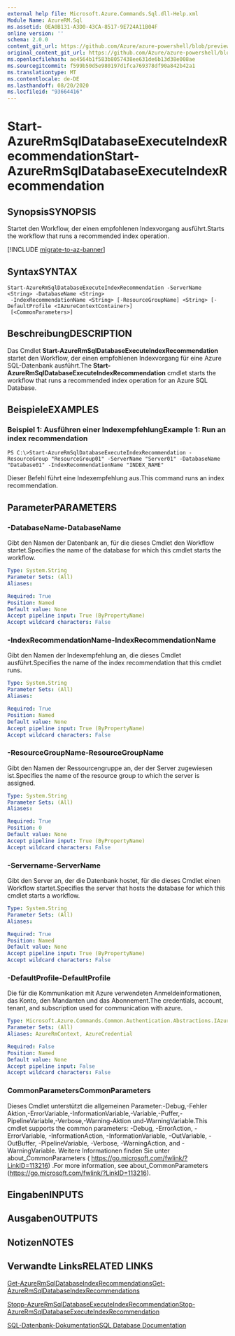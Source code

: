 ```yaml
---
external help file: Microsoft.Azure.Commands.Sql.dll-Help.xml
Module Name: AzureRM.Sql
ms.assetid: 0EA0B131-A3D0-43CA-8517-9E724A11B04F
online version: ''
schema: 2.0.0
content_git_url: https://github.com/Azure/azure-powershell/blob/preview/src/ResourceManager/Sql/Commands.Sql/help/Start-AzureRmSqlDatabaseExecuteIndexRecommendation.md
original_content_git_url: https://github.com/Azure/azure-powershell/blob/preview/src/ResourceManager/Sql/Commands.Sql/help/Start-AzureRmSqlDatabaseExecuteIndexRecommendation.md
ms.openlocfilehash: ae4564b1f583b8057438ee631de6b13d38e008ae
ms.sourcegitcommit: f599b50d5e980197d1fca769378df90a842b42a1
ms.translationtype: MT
ms.contentlocale: de-DE
ms.lasthandoff: 08/20/2020
ms.locfileid: "93664416"
---
```

# <span data-ttu-id="eb593-101">Start-AzureRmSqlDatabaseExecuteIndexRecommendation</span><span class="sxs-lookup"><span data-stu-id="eb593-101">Start-AzureRmSqlDatabaseExecuteIndexRecommendation</span></span>

## <span data-ttu-id="eb593-102">Synopsis</span><span class="sxs-lookup"><span data-stu-id="eb593-102">SYNOPSIS</span></span>
<span data-ttu-id="eb593-103">Startet den Workflow, der einen empfohlenen Indexvorgang ausführt.</span><span class="sxs-lookup"><span data-stu-id="eb593-103">Starts the workflow that runs a recommended index operation.</span></span>

[!INCLUDE [migrate-to-az-banner](../../includes/migrate-to-az-banner.md)]

## <span data-ttu-id="eb593-104">Syntax</span><span class="sxs-lookup"><span data-stu-id="eb593-104">SYNTAX</span></span>

```
Start-AzureRmSqlDatabaseExecuteIndexRecommendation -ServerName <String> -DatabaseName <String>
 -IndexRecommendationName <String> [-ResourceGroupName] <String> [-DefaultProfile <IAzureContextContainer>]
 [<CommonParameters>]
```

## <span data-ttu-id="eb593-105">Beschreibung</span><span class="sxs-lookup"><span data-stu-id="eb593-105">DESCRIPTION</span></span>
<span data-ttu-id="eb593-106">Das Cmdlet **Start-AzureRmSqlDatabaseExecuteIndexRecommendation** startet den Workflow, der einen empfohlenen Indexvorgang für eine Azure SQL-Datenbank ausführt.</span><span class="sxs-lookup"><span data-stu-id="eb593-106">The **Start-AzureRmSqlDatabaseExecuteIndexRecommendation** cmdlet starts the workflow that runs a recommended index operation for an Azure SQL Database.</span></span>

## <span data-ttu-id="eb593-107">Beispiele</span><span class="sxs-lookup"><span data-stu-id="eb593-107">EXAMPLES</span></span>

### <span data-ttu-id="eb593-108">Beispiel 1: Ausführen einer Indexempfehlung</span><span class="sxs-lookup"><span data-stu-id="eb593-108">Example 1: Run an index recommendation</span></span>
```
PS C:\>Start-AzureRmSqlDatabaseExecuteIndexRecommendation -ResourceGroup "ResourceGroup01" -ServerName "Server01" -DatabaseName "Database01" -IndexRecommendationName "INDEX_NAME"
```

<span data-ttu-id="eb593-109">Dieser Befehl führt eine Indexempfehlung aus.</span><span class="sxs-lookup"><span data-stu-id="eb593-109">This command runs an index recommendation.</span></span>

## <span data-ttu-id="eb593-110">Parameter</span><span class="sxs-lookup"><span data-stu-id="eb593-110">PARAMETERS</span></span>

### <span data-ttu-id="eb593-111">-DatabaseName</span><span class="sxs-lookup"><span data-stu-id="eb593-111">-DatabaseName</span></span>
<span data-ttu-id="eb593-112">Gibt den Namen der Datenbank an, für die dieses Cmdlet den Workflow startet.</span><span class="sxs-lookup"><span data-stu-id="eb593-112">Specifies the name of the database for which this cmdlet starts the workflow.</span></span>

```yaml
Type: System.String
Parameter Sets: (All)
Aliases: 

Required: True
Position: Named
Default value: None
Accept pipeline input: True (ByPropertyName)
Accept wildcard characters: False
```

### <span data-ttu-id="eb593-113">-IndexRecommendationName</span><span class="sxs-lookup"><span data-stu-id="eb593-113">-IndexRecommendationName</span></span>
<span data-ttu-id="eb593-114">Gibt den Namen der Indexempfehlung an, die dieses Cmdlet ausführt.</span><span class="sxs-lookup"><span data-stu-id="eb593-114">Specifies the name of the index recommendation that this cmdlet runs.</span></span>

```yaml
Type: System.String
Parameter Sets: (All)
Aliases: 

Required: True
Position: Named
Default value: None
Accept pipeline input: True (ByPropertyName)
Accept wildcard characters: False
```

### <span data-ttu-id="eb593-115">-ResourceGroupName</span><span class="sxs-lookup"><span data-stu-id="eb593-115">-ResourceGroupName</span></span>
<span data-ttu-id="eb593-116">Gibt den Namen der Ressourcengruppe an, der der Server zugewiesen ist.</span><span class="sxs-lookup"><span data-stu-id="eb593-116">Specifies the name of the resource group to which the server is assigned.</span></span>

```yaml
Type: System.String
Parameter Sets: (All)
Aliases: 

Required: True
Position: 0
Default value: None
Accept pipeline input: True (ByPropertyName)
Accept wildcard characters: False
```

### <span data-ttu-id="eb593-117">-Servername</span><span class="sxs-lookup"><span data-stu-id="eb593-117">-ServerName</span></span>
<span data-ttu-id="eb593-118">Gibt den Server an, der die Datenbank hostet, für die dieses Cmdlet einen Workflow startet.</span><span class="sxs-lookup"><span data-stu-id="eb593-118">Specifies the server that hosts the database for which this cmdlet starts a workflow.</span></span>

```yaml
Type: System.String
Parameter Sets: (All)
Aliases: 

Required: True
Position: Named
Default value: None
Accept pipeline input: True (ByPropertyName)
Accept wildcard characters: False
```

### <span data-ttu-id="eb593-119">-DefaultProfile</span><span class="sxs-lookup"><span data-stu-id="eb593-119">-DefaultProfile</span></span>
<span data-ttu-id="eb593-120">Die für die Kommunikation mit Azure verwendeten Anmeldeinformationen, das Konto, den Mandanten und das Abonnement.</span><span class="sxs-lookup"><span data-stu-id="eb593-120">The credentials, account, tenant, and subscription used for communication with azure.</span></span>

```yaml
Type: Microsoft.Azure.Commands.Common.Authentication.Abstractions.IAzureContextContainer
Parameter Sets: (All)
Aliases: AzureRmContext, AzureCredential

Required: False
Position: Named
Default value: None
Accept pipeline input: False
Accept wildcard characters: False
```

### <span data-ttu-id="eb593-121">CommonParameters</span><span class="sxs-lookup"><span data-stu-id="eb593-121">CommonParameters</span></span>
<span data-ttu-id="eb593-122">Dieses Cmdlet unterstützt die allgemeinen Parameter:-Debug,-Fehler Aktion,-ErrorVariable,-InformationVariable,-Variable,-Puffer,-PipelineVariable,-Verbose,-Warning-Aktion und-WarningVariable.</span><span class="sxs-lookup"><span data-stu-id="eb593-122">This cmdlet supports the common parameters: -Debug, -ErrorAction, -ErrorVariable, -InformationAction, -InformationVariable, -OutVariable, -OutBuffer, -PipelineVariable, -Verbose, -WarningAction, and -WarningVariable.</span></span> <span data-ttu-id="eb593-123">Weitere Informationen finden Sie unter about_CommonParameters ( https://go.microsoft.com/fwlink/?LinkID=113216) .</span><span class="sxs-lookup"><span data-stu-id="eb593-123">For more information, see about_CommonParameters (https://go.microsoft.com/fwlink/?LinkID=113216).</span></span>

## <span data-ttu-id="eb593-124">Eingaben</span><span class="sxs-lookup"><span data-stu-id="eb593-124">INPUTS</span></span>

## <span data-ttu-id="eb593-125">Ausgaben</span><span class="sxs-lookup"><span data-stu-id="eb593-125">OUTPUTS</span></span>

## <span data-ttu-id="eb593-126">Notizen</span><span class="sxs-lookup"><span data-stu-id="eb593-126">NOTES</span></span>

## <span data-ttu-id="eb593-127">Verwandte Links</span><span class="sxs-lookup"><span data-stu-id="eb593-127">RELATED LINKS</span></span>

[<span data-ttu-id="eb593-128">Get-AzureRmSqlDatabaseIndexRecommendations</span><span class="sxs-lookup"><span data-stu-id="eb593-128">Get-AzureRmSqlDatabaseIndexRecommendations</span></span>](./Get-AzureRmSqlDatabaseIndexRecommendations.md)

[<span data-ttu-id="eb593-129">Stopp-AzureRmSqlDatabaseExecuteIndexRecommendation</span><span class="sxs-lookup"><span data-stu-id="eb593-129">Stop-AzureRmSqlDatabaseExecuteIndexRecommendation</span></span>](./Stop-AzureRmSqlDatabaseExecuteIndexRecommendation.md)

[<span data-ttu-id="eb593-130">SQL-Datenbank-Dokumentation</span><span class="sxs-lookup"><span data-stu-id="eb593-130">SQL Database Documentation</span></span>](https://docs.microsoft.com/azure/sql-database/)


